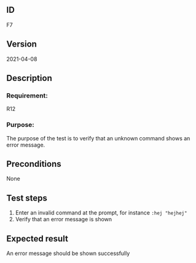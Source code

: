 ## ID

F7

## Version

2021-04-08

## Description

### Requirement: 
R12

### Purpose:
The purpose of the test is to verify that an unknown command shows an error message.

## Preconditions
None

## Test steps

1. Enter an invalid command at the prompt, for instance `:hej "hejhej"`
2. Verify that an error message is shown

## Expected result

An error message should be shown successfully
